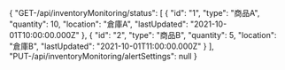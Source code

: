 {
  "GET-/api/inventoryMonitoring/status": [
    {
      "id": "1",
      "type": "商品A",
      "quantity": 10,
      "location": "倉庫A",
      "lastUpdated": "2021-10-01T10:00:00.000Z"
    },
    {
      "id": "2",
      "type": "商品B",
      "quantity": 5,
      "location": "倉庫B",
      "lastUpdated": "2021-10-01T11:00:00.000Z"
    }
  ],
  "PUT-/api/inventoryMonitoring/alertSettings": null
}